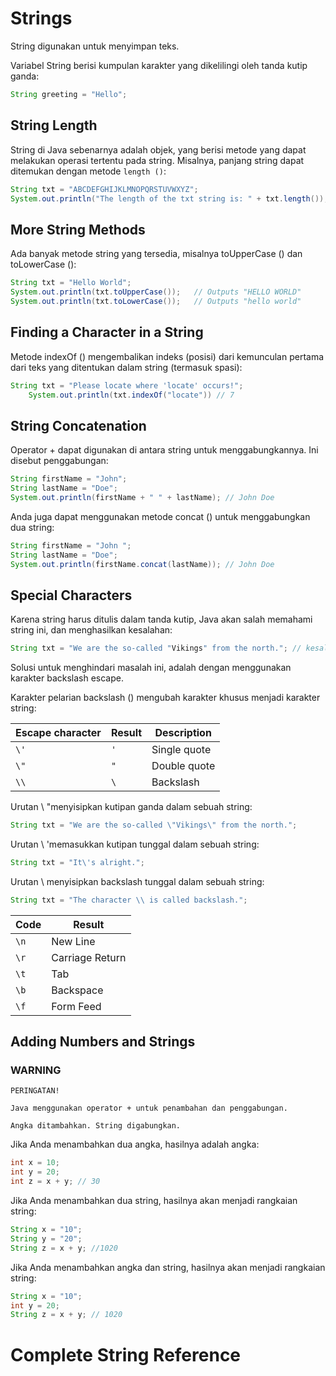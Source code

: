 # Strings
String digunakan untuk menyimpan teks.

Variabel String berisi kumpulan karakter yang dikelilingi oleh tanda kutip ganda:

```java
String greeting = "Hello";
```

## String Length
String di Java sebenarnya adalah objek, yang berisi metode yang dapat melakukan operasi tertentu pada string. Misalnya, panjang string dapat ditemukan dengan metode `length ()`:

```java
String txt = "ABCDEFGHIJKLMNOPQRSTUVWXYZ";
System.out.println("The length of the txt string is: " + txt.length()); // The length of the txt string is: 26
```

## More String Methods
Ada banyak metode string yang tersedia, misalnya toUpperCase () dan toLowerCase ():
```java
String txt = "Hello World";
System.out.println(txt.toUpperCase());   // Outputs "HELLO WORLD"
System.out.println(txt.toLowerCase());   // Outputs "hello world"
```

## Finding a Character in a String
Metode indexOf () mengembalikan indeks (posisi) dari kemunculan pertama dari teks yang ditentukan dalam string (termasuk spasi):
```java
String txt = "Please locate where 'locate' occurs!";
    System.out.println(txt.indexOf("locate")) // 7
```

## String Concatenation

Operator + dapat digunakan di antara string untuk menggabungkannya. Ini disebut penggabungan:
```java
String firstName = "John";
String lastName = "Doe";
System.out.println(firstName + " " + lastName); // John Doe
```


Anda juga dapat menggunakan metode concat () untuk menggabungkan dua string:
```java
String firstName = "John ";
String lastName = "Doe";
System.out.println(firstName.concat(lastName)); // John Doe
```
## Special Characters

Karena string harus ditulis dalam tanda kutip, Java akan salah memahami string ini, dan menghasilkan kesalahan:
```java
String txt = "We are the so-called "Vikings" from the north."; // kesalahan
```

Solusi untuk menghindari masalah ini, adalah dengan menggunakan karakter backslash escape.

Karakter pelarian backslash (\) mengubah karakter khusus menjadi karakter string:

| Escape character | 	Result |	Description |
|---|---|---|
| `\'` |	`'`	| Single quote |
| `\"` |	`"`	| Double quote |
| `\\` |	`\` | 	Backslash |



Urutan \ "menyisipkan kutipan ganda dalam sebuah string:
```java
String txt = "We are the so-called \"Vikings\" from the north.";
```

Urutan \ 'memasukkan kutipan tunggal dalam sebuah string:
```java
String txt = "It\'s alright.";
```


Urutan \\ menyisipkan backslash tunggal dalam sebuah string:
```java
String txt = "The character \\ is called backslash.";
```


| Code	| Result |	
|---|---|
| `\n` |	New Line |	
| `\r` |	Carriage Return |	
| `\t` |	Tab  |	
| `\b` |	Backspace	 |
| `\f` |	Form Feed  |

## Adding Numbers and Strings
### WARNING
```
PERINGATAN!

Java menggunakan operator + untuk penambahan dan penggabungan.

Angka ditambahkan. String digabungkan.
```

Jika Anda menambahkan dua angka, hasilnya adalah angka:

```java
int x = 10;
int y = 20;
int z = x + y; // 30
```


Jika Anda menambahkan dua string, hasilnya akan menjadi rangkaian string:
```java
String x = "10";
String y = "20";
String z = x + y; //1020
```

Jika Anda menambahkan angka dan string, hasilnya akan menjadi rangkaian string:

```java
String x = "10";
int y = 20;
String z = x + y; // 1020
```

<h1>Complete String Reference</h1>

